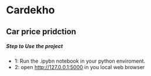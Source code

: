# Cardekho
## Car price pridction 


##### Step to Use the project 
- 1: Run the .ipybn notebook in your python enviroment.
- 2: open http://127.0.0.1:5000 in you local web browser 

  
